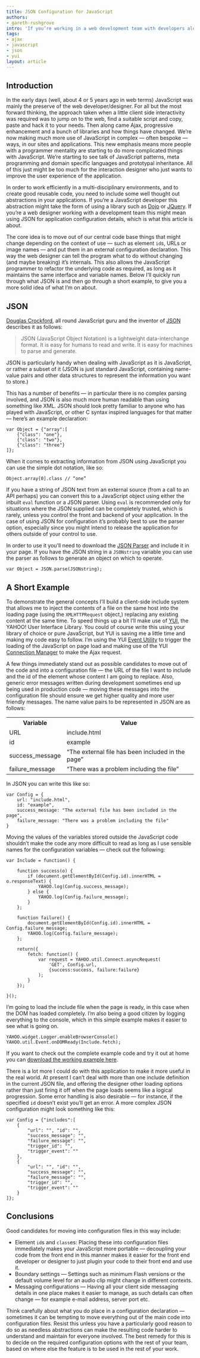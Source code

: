 ```yaml
---
title: JSON Configuration for JavaScript
authors:
- gareth-rushgrove
intro: 'If you’re working in a web development team with developers alongside designers, and you want to give the designers an easy way to change the variable parts of the application without the risk of breaking things, an external configuration file is a great idea, and JSON (JavaScript Object Notation) is a perfect format in which to store this data. In this article, Gareth Rushgrove shows you how.'
tags:
- ajax
- javascript
- json
- yui
layout: article
---
```


## Introduction

In the early days (well, about 4 or 5 years ago in web terms) JavaScript was mainly the preserve of the web developer/designer. For all but the most forward thinking, the approach taken when a little client side interactivity was required was to jump on to the web, find a suitable script and copy, paste and hack it to your needs. Then along came Ajax, progressive enhancement and a bunch of libraries and how things have changed. We’re now making much more use of JavaScript in complex — often bespoke — ways, in our sites and applications. This new emphasis means more people with a programmer mentality are starting to do more complicated things with JavaScript. We’re starting to see talk of JavaScript patterns, meta programming and domain specific languages and prototypal inheritance. All of this just might be too much for the interaction designer who just wants to improve the user experience of the application.

In order to work efficiently in a multi-disciplinary environments, and to create good reusable code, you need to include some well thought out abstractions in your applications. If you’re a JavaScript developer this abstraction might take the form of using a library such as [Dojo][1] or [JQuery][2]. If you’re a web designer working with a development team this might mean using JSON for application configuration details, which is what this article is about.

[1]: http://dojotoolkit.org/
[2]: http://jquery.com/

The core idea is to move out of our central code base things that might change depending on the context of use — such as element `id`s, URLs or image names — and put them in an external configuration declaration. This way the web designer can tell the program what to do without changing (and maybe breaking) it’s internals. This also allows the JavaScript programmer to refactor the underlying code as required, as long as it maintains the same interface and variable names. Below I’ll quickly run through what JSON is and then go through a short example, to give you a more solid idea of what I’m on about.

## JSON

[Douglas Crockford][3], all round JavaScript guru and the inventor of [JSON][4] describes it as follows:

[3]: http://crockford.com/
[4]: http://json.org/

> JSON (JavaScript Object Notation) is a lightweight data-interchange format. It is easy for humans to read and write. It is easy for machines to parse and generate.

JSON is particularly handy when dealing with JavaScript as it is JavaScript, or rather a subset of it (JSON is just standard JavaScript, containing name-value pairs and other data structures to represent the information you want to store.)

This has a number of benefits — in particular there is no complex parsing involved, and JSON is also much more human readable than using something like XML. JSON should look pretty familiar to anyone who has played with JavaScript, or other C syntax inspired languages for that matter — here’s an example declaration:

	var Object = {"array":[
		{"class": "one"},
		{"class": "two"},
		{"class": "three"}
	]};

When it comes to extracting information from JSON using JavaScript you can use the simple dot notation, like so:

	Object.array[0].class // “one”

If you have a string of JSON text from an external source (from a call to an API perhaps) you can convert this to a JavaScript object using either the inbuilt `eval` function or a JSON parser. Using `eval` is recommended only for situations where the JSON supplied can be completely trusted, which is rarely, unless you control the front and backend of your application. In the case of using JSON for configuration it’s probably best to use the parser option, especially since you might intend to release the application for others outside of your control to use.

In order to use it you’ll need to download the [JSON Parser][5] and include it in your page. If you have the JSON string in a `JSONstring` variable you can use the parser as follows to generate an object on which to operate.

[5]: http://www.JSON.org/js.html

	var Object = JSON.parse(JSONstring);

## A Short Example

To demonstrate the general concepts I’ll build a client-side include system that allows me to inject the contents of a file on the same host into the loading page (using the `XMLHTTPRequest` object,) replacing any existing content at the same time. To speed things up a bit I’ll make use of [YUI][6], the YAHOO! User Interface Library. You could of course write this using your library of choice or pure JavaScript, but YUI is saving me a little time and making my code easy to follow. I’m using the YUI [Event Utility][7] to trigger the loading of the JavaScript on page load and making use of the YUI [Connection Manager][8] to make the Ajax request.

[6]: http://developer.yahoo.com/yui/
[7]: http://developer.yahoo.com/yui/event/
[8]: http://developer.yahoo.com/yui/connection/

A few things immediately stand out as possible candidates to move out of the code and into a configuration file — the URL of the file I want to include and the id of the element whose content I am going to replace. Also, generic error messages written during development sometimes end up being used in production code — moving these messages into the configuration file should ensure we get higher quality and more user friendly messages. The name value pairs to be represented in JSON are as follows:

<table>
<tr>
	<th>Variable</th>
	<th>Value</th>
</tr>
<tr>
	<td>URL</td>
	<td>include.html</td>
</tr>
<tr>
	<td>id</td>
	<td>example</td>
</tr>
<tr>
	<td>success_message</td>
	<td>“The external file has been included in the page”</td>
</tr>
<tr>
	<td>failure_message</td>
	<td>“There was a problem including the file”</td>
</tr>
</table>

In JSON you can write this like so:

	var Config = {
		url: "include.html",
		id: "example",
		success_message: "The external file has been included in the page",
		failure_message: "There was a problem including the file"
	}

Moving the values of the variables stored outside the JavaScript code shouldn’t make the code any more difficult to read as long as I use sensible names for the configuration variables — check out the following:

	var Include = function() {

		function success(o) {
			if (document.getElementById(Config.id).innerHTML = o.responseText) {
				YAHOO.log(Config.success_message);
			} else {
				YAHOO.log(Config.failure_message);
			}
		};

		function failure() {
			document.getElementById(Config.id).innerHTML = Config.failure_message;
			YAHOO.log(Config.failure_message);
		};

		return({
			fetch: function() {
				var request = YAHOO.util.Connect.asyncRequest(
					'GET', Config.url,
					{success:success, failure:failure}
				);
			}
		});

	}();

I’m going to load the include file when the page is ready, in this case when the DOM has loaded completely. I’m also being a good citizen by logging everything to the console, which in this simple example makes it easier to see what is going on.

	YAHOO.widget.Logger.enableBrowserConsole()
	YAHOO.util.Event.onDOMReady(Include.fetch);

If you want to check out the complete example code and try it out at home you can [download the working example here][9].

[9]: /articles/json-configuration-for-javascript/examples.zip

There is a lot more I could do with this application to make it more useful in the real world. At present I can’t deal with more than one include definition in the current JSON file, and offering the designer other loading options rather than just firing it off when the page loads seems like a logical progression. Some error handling is also desirable — for instance, if the specified `id` doesn’t exist you’ll get an error. A more complex JSON configuration might look something like this:

	var Config = {"includes":[
		{
			"url": "", "id": "",
			"success_message": "",
			"failure_message": "",
			"trigger_id": "",
			"trigger_event": ""
		},
		{
			"url": "", "id": "",
			"success_message": "",
			"failure_message": "",
			"trigger_id": "",
			"trigger_event": ""
		}
	]};

## Conclusions

Good candidates for moving into configuration files in this way include:

- Element `id`s and `class`es: Placing these into configuration files immediately makes your JavaScript more portable — decoupling your code from the front end in this manner makes it easier for the front end developer or designer to just plugin your code to their front end and use it.
- Boundary settings — Settings such as minimum Flash versions or the default volume level for an audio clip might change in different contexts.
- Messaging configurations — Having all your client side messaging details in one place makes it easier to manage, as such details can often change — for example e-mail address, server port etc.

Think carefully about what you do place in a configuration declaration — sometimes it can be tempting to move everything out of the main code into configuration files. Resist this unless you have a particularly good reason to do so as needless abstractions can make the resulting code harder to understand and maintain for everyone involved. The best remedy for this is to decide on the required configuration options with the rest of your team, based on where else the feature is to be used in the rest of your work.
